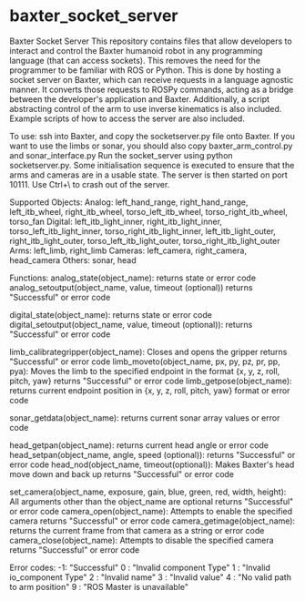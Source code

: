 # baxter_socket_server

Baxter Socket Server
This repository contains files that allow developers to interact and control the Baxter humanoid robot in any programming language (that can access sockets). This removes the need for the programmer to be familiar with ROS or Python.
This is done by hosting a socket server on Baxter, which can receive requests in a language agnostic manner. It converts those requests to ROSPy commands, acting as a bridge between the developer's application and Baxter.
Additionally, a script abstracting control of the arm to use inverse kinematics is also included. Example scripts of how to access the server are also included.

To use:
ssh into Baxter, and copy the socketserver.py file onto Baxter. If you want to use the limbs or sonar, you should also copy baxter_arm_control.py and sonar_interface.py
Run the socket_server using python socketserver.py. Some initialisation sequence is executed to ensure that the arms and cameras are in a usable state. The server is then started on port 10111.
Use Ctrl+\ to crash out of the server.

Supported Objects:
Analog: left_hand_range, right_hand_range, left_itb_wheel, right_itb_wheel, torso_left_itb_wheel, torso_right_itb_wheel, torso_fan
Digital: left_itb_light_inner, right_itb_light_inner, torso_left_itb_light_inner, torso_right_itb_light_inner, left_itb_light_outer, right_itb_light_outer, torso_left_itb_light_outer, torso_right_itb_light_outer
Arms: left_limb, right_limb
Cameras: left_camera, right_camera, head_camera
Others: sonar, head

Functions:
analog_state(object_name):
  returns state or error code
analog_setoutput(object_name, value, timeout (optional))
  returns "Successful" or error code
  
digital_state(object_name):
  returns state or error code
digital_setoutput(object_name, value, timeout (optional)):
  returns "Successful" or error code
  
limb_calibrategripper(object_name):
  Closes and opens the gripper
  returns "Successful" or error code
limb_moveto(object_name, px, py, pz, pr, pp, pya):
  Moves the limb to the specified endpoint in the format {x, y, z, roll, pitch, yaw}
  returns "Successful" or error code
limb_getpose(object_name):
  returns current endpoint position in {x, y, z, roll, pitch, yaw} format or error code
  
sonar_getdata(object_name):
  returns current sonar array values or error code
  
head_getpan(object_name):
  returns current head angle or error code
head_setpan(object_name, angle, speed (optional)):
  returns "Successful" or error code
head_nod(object_name, timeout(optional)):
  Makes Baxter's head move down and back up
  returns "Successful" or error code
  
set_camera(object_name, exposure, gain, blue, green, red, width, height):
  All arguments other than the object_name are optional
  returns "Successful" or error code
camera_open(object_name):
  Attempts to enable the specified camera
  returns "Successful" or error code
camera_getimage(object_name):
  returns the current frame from that camera as a string or error code
camera_close(object_name):
  Attempts to disable the specified camera
  returns "Successful" or error code
  
Error codes:
  -1: "Successful"
  0 : "Invalid component Type"
  1 : "Invalid io_component Type"
  2 : "Invalid name"
  3 : "Invalid value"
  4 : "No valid path to arm position"
  9 : "ROS Master is unavailable"
